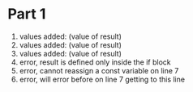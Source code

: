 # Part 1

1. values added: (value of result)
2. values added: (value of result)
3. values added: (value of result)
4. error, result is defined only inside the if block
5. error, cannot reassign a const variable on line 7
6. error, will error before on line 7 getting to this line